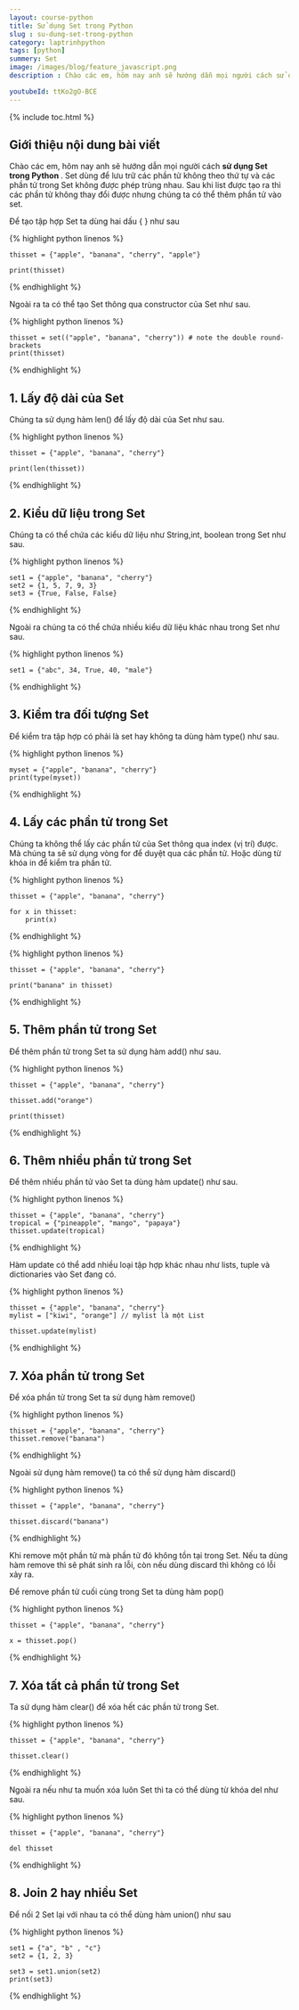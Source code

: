 ```yaml
---
layout: course-python
title: Sử dụng Set trong Python
slug : su-dung-set-trong-python
category: laptrinhpython
tags: [python]
summery: Set
image: /images/blog/feature_javascript.png
description : Chào các em, hôm nay anh sẽ hướng dẫn mọi người cách sử dụng set trong python là gì

youtubeId: ttKo2gO-BCE
---
```


{% include toc.html %}

## **Giới thiệu nội dung bài viết**

Chào các em, hôm nay anh sẽ hướng dẫn mọi người cách <b> sử dụng Set trong Python </b>. Set dùng để lưu trữ các phần tử không theo thứ tự và các phần tử trong Set không được phép trùng nhau. Sau khi list được tạo ra thì các phần tử không thay đổi được nhưng chúng ta có thể thêm phần tử vào set.

Để tạo tập hợp Set ta dùng hai dấu { } như sau


{% highlight python  linenos %}

  	thisset = {"apple", "banana", "cherry", "apple"}

	print(thisset)


{% endhighlight %}

Ngoài ra ta có thể tạo Set thông qua constructor của Set như sau.

{% highlight python  linenos %}

  	thisset = set(("apple", "banana", "cherry")) # note the double round-brackets
	print(thisset)

{% endhighlight %}


## **1. Lấy độ dài của Set**

Chúng ta sử dụng hàm len() để lấy độ dài của Set như sau.

{% highlight python  linenos %}

  	thisset = {"apple", "banana", "cherry"}

	print(len(thisset))


{% endhighlight %}

## **2. Kiểu dữ liệu trong Set**

Chúng ta có thể chứa các kiểu dữ liệu như String,int, boolean trong Set như sau.

{% highlight python  linenos %}

  	set1 = {"apple", "banana", "cherry"}
	set2 = {1, 5, 7, 9, 3}
	set3 = {True, False, False}


{% endhighlight %}

Ngoài ra chúng ta có thể chứa nhiều kiểu dữ liệu khác nhau trong Set như sau.

{% highlight python  linenos %}

  	set1 = {"abc", 34, True, 40, "male"}

{% endhighlight %}


## **3. Kiểm tra đối tượng Set**

Để kiểm tra tập hợp có phải là set hay không ta dùng hàm type() như sau.

{% highlight python  linenos %}

  	myset = {"apple", "banana", "cherry"}
	print(type(myset))

{% endhighlight %}

## **4. Lấy các phần tử trong Set**

Chúng ta không thể lấy các phần tử của Set thông qua index (vị trí) được. Mà chúng ta sẽ sử dụng vòng for để duyệt qua các phần tử. Hoặc dùng từ khóa in để kiểm tra phần tử.


{% highlight python  linenos %}

  	thisset = {"apple", "banana", "cherry"}

	for x in thisset:
  		print(x)

{% endhighlight %}

{% highlight python  linenos %}

	thisset = {"apple", "banana", "cherry"}

	print("banana" in thisset)

{% endhighlight %}

## **5. Thêm phần tử trong Set**

Để thêm phần tử trong Set ta sử dụng hàm add() như sau.

{% highlight python  linenos %}

	thisset = {"apple", "banana", "cherry"}

	thisset.add("orange")

	print(thisset)

{% endhighlight %}

## **6. Thêm nhiều phần tử trong Set**

Để thêm nhiều phần tử vào Set ta dùng hàm update() như sau.

{% highlight python  linenos %}

	thisset = {"apple", "banana", "cherry"}
	tropical = {"pineapple", "mango", "papaya"}
	thisset.update(tropical)

{% endhighlight %}


Hàm update có thể add nhiều loại tập hợp khác nhau như lists, tuple và dictionaries vào Set đang có.

{% highlight python  linenos %}

	thisset = {"apple", "banana", "cherry"}
	mylist = ["kiwi", "orange"] // mylist là một List

	thisset.update(mylist)

{% endhighlight %}

## **7. Xóa phần tử trong Set**

Để xóa phần tử trong Set ta sử dụng hàm remove()

{% highlight python  linenos %}

	thisset = {"apple", "banana", "cherry"}
	thisset.remove("banana")

{% endhighlight %}


Ngoài sử dụng hàm remove() ta có thể sử dụng hàm discard()

{% highlight python  linenos %}

	thisset = {"apple", "banana", "cherry"}

	thisset.discard("banana")

{% endhighlight %}

Khi remove một phần tử mà phần tử đó không tồn tại trong Set. Nếu ta dùng hàm remove thì sẽ phát sinh ra lỗi, còn nếu dùng discard thì không có lỗi xảy ra.

Để remove phần tử cuối cùng trong Set ta dùng hàm pop()

{% highlight python  linenos %}

	thisset = {"apple", "banana", "cherry"}

	x = thisset.pop()

{% endhighlight %}

## **7. Xóa tất cả phần tử trong Set**

Ta sử dụng hàm clear() để xóa hết các phần tử trong Set.

{% highlight python  linenos %}

	thisset = {"apple", "banana", "cherry"}

	thisset.clear()

{% endhighlight %}

Ngoài ra nếu như ta muốn xóa luôn Set thì ta có thể dùng từ khóa del như sau.

{% highlight python  linenos %}

	thisset = {"apple", "banana", "cherry"}

	del thisset

{% endhighlight %}


## **8. Join 2 hay nhiều Set**

Để nối 2 Set lại với nhau ta có thể dùng hàm union() như sau

{% highlight python  linenos %}

	set1 = {"a", "b" , "c"}
	set2 = {1, 2, 3}

	set3 = set1.union(set2)
	print(set3)

{% endhighlight %}

















